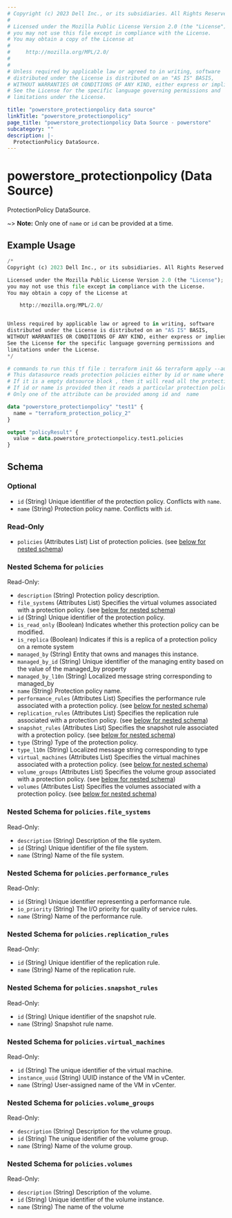 ```yaml
---
# Copyright (c) 2023 Dell Inc., or its subsidiaries. All Rights Reserved.
# 
# Licensed under the Mozilla Public License Version 2.0 (the "License");
# you may not use this file except in compliance with the License.
# You may obtain a copy of the License at
# 
#     http://mozilla.org/MPL/2.0/
# 
# 
# Unless required by applicable law or agreed to in writing, software
# distributed under the License is distributed on an "AS IS" BASIS,
# WITHOUT WARRANTIES OR CONDITIONS OF ANY KIND, either express or implied.
# See the License for the specific language governing permissions and
# limitations under the License.

title: "powerstore_protectionpolicy data source"
linkTitle: "powerstore_protectionpolicy"
page_title: "powerstore_protectionpolicy Data Source - powerstore"
subcategory: ""
description: |-
  ProtectionPolicy DataSource.
---
```


# powerstore_protectionpolicy (Data Source)

ProtectionPolicy DataSource.

~> **Note:** Only one of `name` or `id` can be provided at a time.

## Example Usage

```terraform
/*
Copyright (c) 2023 Dell Inc., or its subsidiaries. All Rights Reserved.

Licensed under the Mozilla Public License Version 2.0 (the "License");
you may not use this file except in compliance with the License.
You may obtain a copy of the License at

    http://mozilla.org/MPL/2.0/


Unless required by applicable law or agreed to in writing, software
distributed under the License is distributed on an "AS IS" BASIS,
WITHOUT WARRANTIES OR CONDITIONS OF ANY KIND, either express or implied.
See the License for the specific language governing permissions and
limitations under the License.
*/

# commands to run this tf file : terraform init && terraform apply --auto-approve
# This datasource reads protection policies either by id or name where user can provide a value to any one of them
# If it is a empty datsource block , then it will read all the protection policies
# If id or name is provided then it reads a particular protection policy with that id or name
# Only one of the attribute can be provided among id and  name 

data "powerstore_protectionpolicy" "test1" {
  name = "terraform_protection_policy_2"
}

output "policyResult" {
  value = data.powerstore_protectionpolicy.test1.policies
}
```

<!-- schema generated by tfplugindocs -->
## Schema

### Optional

- `id` (String) Unique identifier of the protection policy. Conflicts with `name`.
- `name` (String) Protection policy name. Conflicts with `id`.

### Read-Only

- `policies` (Attributes List) List of protection policies. (see [below for nested schema](#nestedatt--policies))

<a id="nestedatt--policies"></a>
### Nested Schema for `policies`

Read-Only:

- `description` (String) Protection policy description.
- `file_systems` (Attributes List) Specifies the virtual volumes associated with a protection policy. (see [below for nested schema](#nestedatt--policies--file_systems))
- `id` (String) Unique identifier of the protection policy.
- `is_read_only` (Boolean) Indicates whether this protection policy can be modified.
- `is_replica` (Boolean) Indicates if this is a replica of a protection policy on a remote system
- `managed_by` (String) Entity that owns and manages this instance.
- `managed_by_id` (String) Unique identifier of the managing entity based on the value of the managed_by property
- `managed_by_l10n` (String) Localized message string corresponding to managed_by
- `name` (String) Protection policy name.
- `performance_rules` (Attributes List) Specifies the performance rule associated with a protection policy. (see [below for nested schema](#nestedatt--policies--performance_rules))
- `replication_rules` (Attributes List) Specifies the replication rule associated with a protection policy. (see [below for nested schema](#nestedatt--policies--replication_rules))
- `snapshot_rules` (Attributes List) Specifies the snapshot rule associated with a protection policy. (see [below for nested schema](#nestedatt--policies--snapshot_rules))
- `type` (String) Type of the protection policy.
- `type_l10n` (String) Localized message string corresponding to type
- `virtual_machines` (Attributes List) Specifies the virtual machines associated with a protection policy. (see [below for nested schema](#nestedatt--policies--virtual_machines))
- `volume_groups` (Attributes List) Specifies the volume group associated with a protection policy. (see [below for nested schema](#nestedatt--policies--volume_groups))
- `volumes` (Attributes List) Specifies the volumes associated with a protection policy. (see [below for nested schema](#nestedatt--policies--volumes))

<a id="nestedatt--policies--file_systems"></a>
### Nested Schema for `policies.file_systems`

Read-Only:

- `description` (String) Description of the file system.
- `id` (String) Unique identifier of the file system.
- `name` (String) Name of the file system.


<a id="nestedatt--policies--performance_rules"></a>
### Nested Schema for `policies.performance_rules`

Read-Only:

- `id` (String) Unique identifier representing a performance rule.
- `io_priority` (String) The I/O priority for quality of service rules.
- `name` (String) Name of the performance rule.


<a id="nestedatt--policies--replication_rules"></a>
### Nested Schema for `policies.replication_rules`

Read-Only:

- `id` (String) Unique identifier of the replication rule.
- `name` (String) Name of the replication rule.


<a id="nestedatt--policies--snapshot_rules"></a>
### Nested Schema for `policies.snapshot_rules`

Read-Only:

- `id` (String) Unique identifier of the snapshot rule.
- `name` (String) Snapshot rule name.


<a id="nestedatt--policies--virtual_machines"></a>
### Nested Schema for `policies.virtual_machines`

Read-Only:

- `id` (String) The unique identifier of the virtual machine.
- `instance_uuid` (String) UUID instance of the VM in vCenter.
- `name` (String) User-assigned name of the VM in vCenter.


<a id="nestedatt--policies--volume_groups"></a>
### Nested Schema for `policies.volume_groups`

Read-Only:

- `description` (String) Description for the volume group.
- `id` (String) The unique identifier of the volume group.
- `name` (String) Name of the volume group.


<a id="nestedatt--policies--volumes"></a>
### Nested Schema for `policies.volumes`

Read-Only:

- `description` (String) Description of the volume.
- `id` (String) Unique identifier of the volume instance.
- `name` (String) The name of the volume
